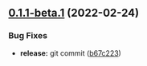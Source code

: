 ## [0.1.1-beta.1](https://github.com/sawala-tech/strapi-plugin-payment/compare/v0.1.0...v0.1.1-beta.1) (2022-02-24)


### Bug Fixes

* **release:** git commit ([b67c223](https://github.com/sawala-tech/strapi-plugin-payment/commit/b67c223b8cafd3b44fd19f0756b4054af6f69add))
